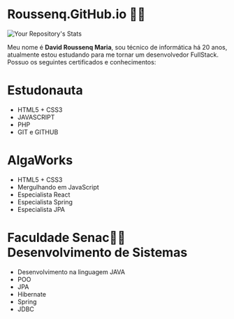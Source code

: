 #  Roussenq.GitHub.io 👨‍💻

 ![Your Repository's Stats](https://github-readme-stats.vercel.app/api?username=roussenq&show_icons=true)

Meu nome é <strong>David Roussenq Maria</strong>, sou técnico de informática há 20 anos,<br>
atualmente estou estudando para me tornar um desenvolvedor FullStack.<br>Possuo os seguintes certificados e conhecimentos:

# Estudonauta

- HTML5 + CSS3
- JAVASCRIPT
- PHP
- GIT e GITHUB

# AlgaWorks

- HTML5 + CSS3
- Mergulhando em JavaScript
- Especialista React
- Especialista Spring
- Especialista JPA

# Faculdade Senac🧑‍🎓Desenvolvimento de Sistemas

- Desenvolvimento na linguagem JAVA
- POO
- JPA
- Hibernate
- Spring
- JDBC
<!--
**roussenq/roussenq** is a ✨ _special_ ✨ repository because its `README.md` (this file) appears on your GitHub profile.

Here are some ideas to get you started:

- 🔭 I’m currently working on ...
- 🌱 I’m currently learning ...
- 👯 I’m looking to collaborate on ...
- 🤔 I’m looking for help with ...
- 💬 Ask me about ...
- 📫 How to reach me: ...
- 😄 Pronouns: ...
- ⚡ Fun fact: ...
-->
